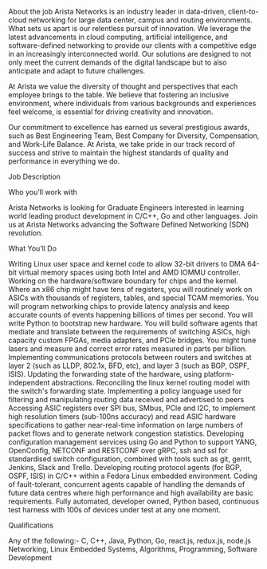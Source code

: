 About the job
Arista Networks is an industry leader in data-driven, client-to-cloud networking for large data center, campus and routing environments. What sets us apart is our relentless pursuit of innovation. We leverage the latest advancements in cloud computing, artificial intelligence, and software-defined networking to provide our clients with a competitive edge in an increasingly interconnected world. Our solutions are designed to not only meet the current demands of the digital landscape but to also anticipate and adapt to future challenges.


At Arista we value the diversity of thought and perspectives that each employee brings to the table. We believe that fostering an inclusive environment, where individuals from various backgrounds and experiences feel welcome, is essential for driving creativity and innovation.


Our commitment to excellence has earned us several prestigious awards, such as Best Engineering Team, Best Company for Diversity, Compensation, and Work-Life Balance. At Arista, we take pride in our track record of success and strive to maintain the highest standards of quality and performance in everything we do.




Job Description

Who you'll work with


Arista Networks is looking for Graduate Engineers interested in learning world leading product development in C/C++, Go and other languages. Join us at Arista Networks advancing the Software Defined Networking (SDN) revolution. 


What You’ll Do 


Writing Linux user space and kernel code to allow 32-bit drivers to DMA 64-bit virtual memory spaces using both Intel and AMD IOMMU controller. 
Working on the hardware/software boundary for chips and the kernel. Where an x86 chip might have tens of registers, you will routinely work on ASICs with thousands of registers, tables, and special TCAM memories. You will program networking chips to provide latency analysis and keep accurate counts of events happening billions of times per second. You will write Python to bootstrap new hardware. You will build software agents that mediate and translate between the requirements of switching ASICs, high capacity custom FPGAs, media adapters, and PCIe bridges. You might tune lasers and measure and correct error rates measured in parts per billion. 
Implementing communications protocols between routers and switches at layer 2 (such as LLDP, 802.1x, BFD, etc), and layer 3 (such as BGP, OSPF, ISIS). 
Updating the forwarding state of the hardware, using platform-independent abstractions. 
Reconciling the linux kernel routing model with the switch's forwarding state. 
Implementing a policy language used for filtering and manipulating routing data received and advertised to peers
Accessing ASIC registers over SPI bus, SMbus, PCIe and I2C, to implement high resolution timers (sub-100ns accuracy) and read ASIC hardware specifications to gather near-real-time information on large numbers of packet flows and to generate network congestion statistics. 
Developing configuration management services using Go and Python to support YANG, OpenConfig, NETCONF and RESTCONF over gRPC, ssh and ssl for standardised switch configuration, combined with tools such as git, gerrit, Jenkins, Slack and Trello. 
Developing routing protocol agents (for BGP, OSPF, ISIS) in C/C++ within a Fedora Linux embedded environment. Coding of fault-tolerant, concurrent agents capable of handling the demands of future data centres where high performance and high availability are basic requirements. Fully automated, developer owned, Python based, continuous test harness with 100s of devices under test at any one moment. 





Qualifications

Any of the following:- C, C++, Java, Python, Go, react.js, redux.js, node.js Networking, Linux Embedded Systems, Algorithms, Programming, Software Development